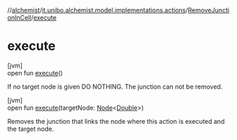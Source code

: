 //[alchemist](../../../index.md)/[it.unibo.alchemist.model.implementations.actions](../index.md)/[RemoveJunctionInCell](index.md)/[execute](execute.md)

# execute

[jvm]\
open fun [execute](execute.md)()

If no target node is given DO NOTHING. The junction can not be removed.

[jvm]\
open fun [execute](execute.md)(targetNode: [Node](../../it.unibo.alchemist.model.interfaces/-node/index.md)<[Double](https://docs.oracle.com/javase/8/docs/api/java/lang/Double.html)>)

Removes the junction that links the node where this action is executed and the target node.
